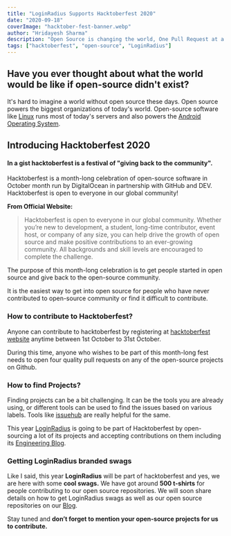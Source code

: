 ```yaml
---
title: "LoginRadius Supports Hacktoberfest 2020"
date: "2020-09-18"
coverImage: "hacktober-fest-banner.webp"
author: "Hridayesh Sharma"
description: "Open Source is changing the world, One Pull Request at a time. Join LoginRadius this year in supporting hacktoerbest 2020 by contributing to open source and get cool swags from LoginRadius"
tags: ["hacktoberfest", "open-source", "LoginRadius"]
---
```


## Have you ever thought about what the world would be like if open-source didn't exist?

It's hard to imagine a world without open source these days. Open source powers the biggest organizations of today's world. Open-source software like [Linux](https://en.wikipedia.org/wiki/Linux) runs most of today's servers and also powers the [Android Operating System](<https://en.wikipedia.org/wiki/Android_(operating_system)>).

## Introducing Hacktoberfest 2020

#### In a gist hacktoberfest is a festival of "giving back to the community".

Hacktoberfest is a month-long celebration of open-source software in October month run by DigitalOcean in partnership with GitHub and DEV. Hacktoberfest is open to everyone in our global community!

**From Official Website:**

> Hacktoberfest is open to everyone in our global community. Whether you’re new to development, a student, long-time contributor, event host, or company of any size, you can help drive the growth of open source and make positive contributions to an ever-growing community. All backgrounds and skill levels are encouraged to complete the challenge.

The purpose of this month-long celebration is to get people started in open source and give back to the open-source community.

It is the easiest way to get into open source for people who have never contributed to open-source community or find it difficult to contribute.

### How to contribute to Hacktoberfest?

Anyone can contribute to hacktoberfest by registering at [hacktoberfest website](https://hacktoberfest.digitalocean.com/) anytime between 1st October to 31st October.

During this time, anyone who wishes to be part of this month-long fest needs to open four quality pull requests on any of the open-source projects on Github.

### How to find Projects?

Finding projects can be a bit challenging. It can be the tools you are already using, or different tools can be used to find the issues based on various labels. Tools like [issuehub](http://issuehub.io/) are really helpful for the same.

This year [LoginRadius](https://www.loginradius.com/) is going to be part of Hacktoberfest by open-sourcing a lot of its projects and accepting contributions on them including its [Engineering Blog](https://www.loginradius.com/blog/engineering/).

### Getting LoginRadius branded swags

Like I said, this year **LoginRadius** will be part of hacktoberfest and yes, we are here with some **cool swags.** We have got around **500 t-shirts** for people contributing to our open source repositories. We will soon share details on how to get LoginRadius swags as well as our open source repositories on our [Blog](https://www.loginradius.com/blog/async).

Stay tuned and **don’t forget to mention your open-source projects for us to contribute.**
